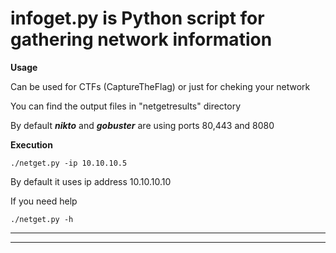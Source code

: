 # infoget.py is Python script for gathering network information

**Usage**

Can be used for CTFs (CaptureTheFlag) or just for cheking your network

You can find the output files in "netgetresults" directory

By default ***nikto*** and ***gobuster*** are using ports 80,443 and 8080

**Execution**

`./netget.py -ip 10.10.10.5`

By default it uses ip address 10.10.10.10

If you need help

`./netget.py -h`
<hr>
<hr>
